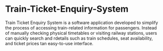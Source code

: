 # Train-Ticket-Enquiry-System
Train Ticket Enquiry System is a software application developed to simplify the process of accessing train-related information for passengers. Instead of manually checking physical timetables or visiting railway stations, users can quickly search and rdetails such as train schedules, seat availability, and ticket prices tan easy-to-use interface.

